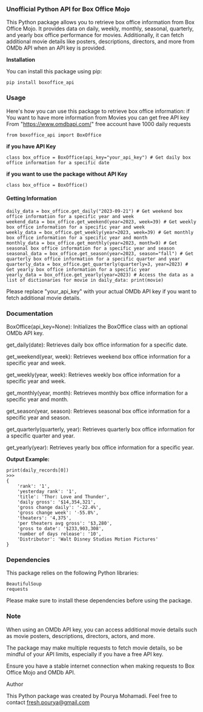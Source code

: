 ### **Unofficial Python API for Box Office Mojo**


This Python package allows you to retrieve box office information from Box Office Mojo. It provides data on daily, weekly, monthly, seasonal, quarterly, and yearly box office performance for movies. Additionally, it can fetch additional movie details like posters, descriptions, directors, and more from OMDb API when an API key is provided.

**Installation**

You can install this package using pip:

    pip install boxoffice_api

### Usage

Here's how you can use this package to retrieve box office information:
if You want to have more information from Movies you can get free API key From "https://www.omdbapi.com/"
free account have 1000 daily requests

    from boxoffice_api import BoxOffice 

**if you have API Key**  

    class box_office = BoxOffice(api_key="your_api_key") # Get daily box office information for a specific date 

**if you want to use the package without API Key**

    class box_office = BoxOffice()

#### **Getting Information**
    daily_data = box_office.get_daily("2023-09-21") # Get weekend box office information for a specific year and week 
    weekend_data = box_office.get_weekend(year=2023, week=39) # Get weekly box office information for a specific year and week 
    weekly_data = box_office.get_weekly(year=2023, week=39) # Get monthly box office information for a specific year and month 
    monthly_data = box_office.get_monthly(year=2023, month=9) # Get seasonal box office information for a specific year and season 
    seasonal_data = box_office.get_season(year=2023, season="fall") # Get quarterly box office information for a specific quarter and year 
    quarterly_data = box_office.get_quarterly(quarterly=3, year=2023) # Get yearly box office information for a specific year 
    yearly_data = box_office.get_yearly(year=2023) # Access the data as a list of dictionaries for movie in daily_data: print(movie)

Please replace "your_api_key" with your actual OMDb API key if you want to fetch additional movie details.

### Documentation

BoxOffice(api_key=None): Initializes the BoxOffice class with an optional OMDb API key.

get_daily(date): Retrieves daily box office information for a specific date.

get_weekend(year, week): Retrieves weekend box office information for a specific year and week.

get_weekly(year, week): Retrieves weekly box office information for a specific year and week.

get_monthly(year, month): Retrieves monthly box office information for a specific year and month.

get_season(year, season): Retrieves seasonal box office information for a specific year and season.

get_quarterly(quarterly, year): Retrieves quarterly box office information for a specific quarter and year.

get_yearly(year): Retrieves yearly box office information for a specific year.

**Output Example:**

    print(daily_records[0])
    >>>
    {
        'rank': '1',
        'yesterday rank': '1',
        'title': 'Thor: Love and Thunder',
        'daily gross': '$14,354,321',
        'gross change daily': '-22.4%',
        'gross change week': '-55.8%',
        'theaters': '4,375',
        'per theaters avg gross': '$3,280',
        'gross to date': '$233,903,308',
        'number of days release': '10',
        'Distributor': 'Walt Disney Studios Motion Pictures'
    }

### Dependencies

This package relies on the following Python libraries:

    BeautifulSoup
    requests



Please make sure to install these dependencies before using the package.

### Note

When using an OMDb API key, you can access additional movie details such as movie posters, descriptions, directors, actors, and more.

The package may make multiple requests to fetch movie details, so be mindful of your API limits, especially if you have a free API key.

Ensure you have a stable internet connection when making requests to Box Office Mojo and OMDb API.

Author

This Python package was created by Pourya Mohamadi. Feel free to contact fresh.pourya@gmail.com

    

